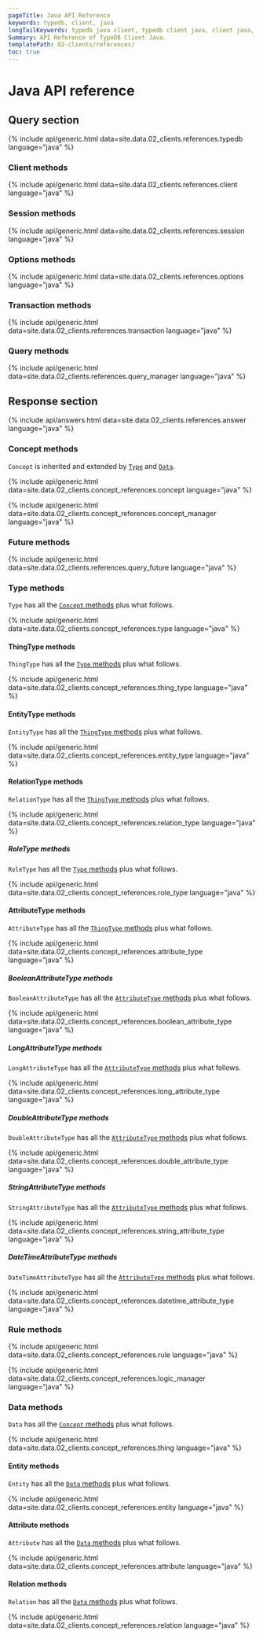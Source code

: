 ```yaml
---
pageTitle: Java API Reference
keywords: typedb, client, java
longTailKeywords: typedb java client, typedb client java, client java, java client
Summary: API Reference of TypeDB Client Java.
templatePath: 02-clients/references/
toc: true
---
```


# Java API reference

## Query section

{% include api/generic.html data=site.data.02_clients.references.typedb language="java" %}

### Client methods

{% include api/generic.html data=site.data.02_clients.references.client language="java" %}

### Session methods

{% include api/generic.html data=site.data.02_clients.references.session language="java" %}

### Options methods

{% include api/generic.html data=site.data.02_clients.references.options language="java" %}

### Transaction methods

{% include api/generic.html data=site.data.02_clients.references.transaction language="java" %}

### Query methods

{% include api/generic.html data=site.data.02_clients.references.query_manager language="java" %}

## Response section

{% include api/answers.html data=site.data.02_clients.references.answer language="java" %}

### Concept methods

`Concept` is inherited and extended by [`Type`](#type-methods) and [`Data`](#data-methods).

{% include api/generic.html data=site.data.02_clients.concept_references.concept language="java" %}

{% include api/generic.html data=site.data.02_clients.concept_references.concept_manager language="java" %}

### Future methods

{% include api/generic.html data=site.data.02_clients.references.query_future language="java" %}

### Type methods

`Type` has all the [`Concept` methods](#concept-methods) plus what follows.

{% include api/generic.html data=site.data.02_clients.concept_references.type language="java" %}

#### ThingType methods

<!-- #todo Update the Thing keyword as soon as API implementation update will change it --->

`ThingType` has all the [`Type` methods](#type-methods) plus what follows.

{% include api/generic.html data=site.data.02_clients.concept_references.thing_type language="java" %}

#### EntityType methods

`EntityType` has all the [`ThingType` methods](#thingtype-methods) plus what follows.

{% include api/generic.html data=site.data.02_clients.concept_references.entity_type language="java" %}

#### RelationType methods

`RelationType` has all the [`ThingType` methods](#thingtype-methods) plus what follows.

{% include api/generic.html data=site.data.02_clients.concept_references.relation_type language="java" %}

##### RoleType methods

`RoleType` has all the [`Type` methods](#type-methods) plus what follows.

{% include api/generic.html data=site.data.02_clients.concept_references.role_type language="java" %}

#### AttributeType methods

`AttributeType` has all the [`ThingType` methods](#thingtype-methods) plus what follows.

{% include api/generic.html data=site.data.02_clients.concept_references.attribute_type language="java" %}

##### BooleanAttributeType methods

`BooleanAttributeType` has all the [`AttributeType` methods](#attributetype-methods) plus what follows.

{% include api/generic.html data=site.data.02_clients.concept_references.boolean_attribute_type language="java" %}

##### LongAttributeType methods

`LongAttributeType` has all the [`AttributeType` methods](#attributetype-methods) plus what follows.

{% include api/generic.html data=site.data.02_clients.concept_references.long_attribute_type language="java" %}

##### DoubleAttributeType methods

`DoubleAttributeType` has all the [`AttributeType` methods](#attributetype-methods) plus what follows.

{% include api/generic.html data=site.data.02_clients.concept_references.double_attribute_type language="java" %}

##### StringAttributeType methods

`StringAttributeType` has all the [`AttributeType` methods](#attributetype-methods) plus what follows.

{% include api/generic.html data=site.data.02_clients.concept_references.string_attribute_type language="java" %}

##### DateTimeAttributeType methods

`DateTimeAttributeType` has all the [`AttributeType` methods](#attributetype-methods) plus what follows.

{% include api/generic.html data=site.data.02_clients.concept_references.datetime_attribute_type language="java" %}

### Rule methods

{% include api/generic.html data=site.data.02_clients.concept_references.rule language="java" %}

{% include api/generic.html data=site.data.02_clients.concept_references.logic_manager language="java" %}

### Data methods

`Data` has all the [`Concept` methods](#concept-methods) plus what follows.

{% include api/generic.html data=site.data.02_clients.concept_references.thing language="java" %}

#### Entity methods

`Entity` has all the [`Data` methods](#data-methods) plus what follows.

{% include api/generic.html data=site.data.02_clients.concept_references.entity language="java" %}

#### Attribute methods

`Attribute` has all the [`Data` methods](#data-methods) plus what follows.

{% include api/generic.html data=site.data.02_clients.concept_references.attribute language="java" %}

#### Relation methods

`Relation` has all the [`Data` methods](#data-methods) plus what follows.

{% include api/generic.html data=site.data.02_clients.concept_references.relation language="java" %}

